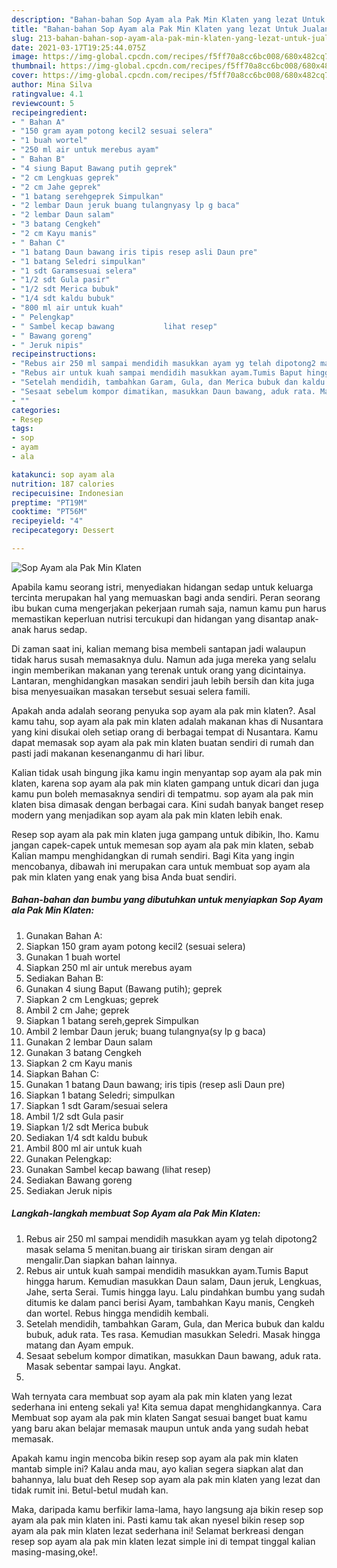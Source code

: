 ```yaml
---
description: "Bahan-bahan Sop Ayam ala Pak Min Klaten yang lezat Untuk Jualan"
title: "Bahan-bahan Sop Ayam ala Pak Min Klaten yang lezat Untuk Jualan"
slug: 213-bahan-bahan-sop-ayam-ala-pak-min-klaten-yang-lezat-untuk-jualan
date: 2021-03-17T19:25:44.075Z
image: https://img-global.cpcdn.com/recipes/f5ff70a8cc6bc008/680x482cq70/sop-ayam-ala-pak-min-klaten-foto-resep-utama.jpg
thumbnail: https://img-global.cpcdn.com/recipes/f5ff70a8cc6bc008/680x482cq70/sop-ayam-ala-pak-min-klaten-foto-resep-utama.jpg
cover: https://img-global.cpcdn.com/recipes/f5ff70a8cc6bc008/680x482cq70/sop-ayam-ala-pak-min-klaten-foto-resep-utama.jpg
author: Mina Silva
ratingvalue: 4.1
reviewcount: 5
recipeingredient:
- " Bahan A"
- "150 gram ayam potong kecil2 sesuai selera"
- "1 buah wortel"
- "250 ml air untuk merebus ayam"
- " Bahan B"
- "4 siung Baput Bawang putih geprek"
- "2 cm Lengkuas geprek"
- "2 cm Jahe geprek"
- "1 batang serehgeprek Simpulkan"
- "2 lembar Daun jeruk buang tulangnyasy lp g baca"
- "2 lembar Daun salam"
- "3 batang Cengkeh"
- "2 cm Kayu manis"
- " Bahan C"
- "1 batang Daun bawang iris tipis resep asli Daun pre"
- "1 batang Seledri simpulkan"
- "1 sdt Garamsesuai selera"
- "1/2 sdt Gula pasir"
- "1/2 sdt Merica bubuk"
- "1/4 sdt kaldu bubuk"
- "800 ml air untuk kuah"
- " Pelengkap"
- " Sambel kecap bawang           lihat resep"
- " Bawang goreng"
- " Jeruk nipis"
recipeinstructions:
- "Rebus air 250 ml sampai mendidih masukkan ayam yg telah dipotong2 masak selama 5 menitan.buang air tiriskan siram dengan air mengalir.Dan siapkan bahan lainnya."
- "Rebus air untuk kuah sampai mendidih masukkan ayam.Tumis Baput hingga harum. Kemudian masukkan Daun salam, Daun jeruk, Lengkuas, Jahe, serta Serai. Tumis hingga layu. Lalu pindahkan bumbu yang sudah ditumis ke dalam panci berisi Ayam, tambahkan Kayu manis, Cengkeh dan wortel. Rebus hingga mendidih kembali."
- "Setelah mendidih, tambahkan Garam, Gula, dan Merica bubuk dan kaldu bubuk, aduk rata. Tes rasa. Kemudian masukkan Seledri. Masak hingga matang dan Ayam empuk."
- "Sesaat sebelum kompor dimatikan, masukkan Daun bawang, aduk rata. Masak sebentar sampai layu. Angkat."
- ""
categories:
- Resep
tags:
- sop
- ayam
- ala

katakunci: sop ayam ala 
nutrition: 187 calories
recipecuisine: Indonesian
preptime: "PT19M"
cooktime: "PT56M"
recipeyield: "4"
recipecategory: Dessert

---
```



![Sop Ayam ala Pak Min Klaten](https://img-global.cpcdn.com/recipes/f5ff70a8cc6bc008/680x482cq70/sop-ayam-ala-pak-min-klaten-foto-resep-utama.jpg)

Apabila kamu seorang istri, menyediakan hidangan sedap untuk keluarga tercinta merupakan hal yang memuaskan bagi anda sendiri. Peran seorang ibu bukan cuma mengerjakan pekerjaan rumah saja, namun kamu pun harus memastikan keperluan nutrisi tercukupi dan hidangan yang disantap anak-anak harus sedap.

Di zaman  saat ini, kalian memang bisa membeli santapan jadi walaupun tidak harus susah memasaknya dulu. Namun ada juga mereka yang selalu ingin memberikan makanan yang terenak untuk orang yang dicintainya. Lantaran, menghidangkan masakan sendiri jauh lebih bersih dan kita juga bisa menyesuaikan masakan tersebut sesuai selera famili. 



Apakah anda adalah seorang penyuka sop ayam ala pak min klaten?. Asal kamu tahu, sop ayam ala pak min klaten adalah makanan khas di Nusantara yang kini disukai oleh setiap orang di berbagai tempat di Nusantara. Kamu dapat memasak sop ayam ala pak min klaten buatan sendiri di rumah dan pasti jadi makanan kesenanganmu di hari libur.

Kalian tidak usah bingung jika kamu ingin menyantap sop ayam ala pak min klaten, karena sop ayam ala pak min klaten gampang untuk dicari dan juga kamu pun boleh memasaknya sendiri di tempatmu. sop ayam ala pak min klaten bisa dimasak dengan berbagai cara. Kini sudah banyak banget resep modern yang menjadikan sop ayam ala pak min klaten lebih enak.

Resep sop ayam ala pak min klaten juga gampang untuk dibikin, lho. Kamu jangan capek-capek untuk memesan sop ayam ala pak min klaten, sebab Kalian mampu menghidangkan di rumah sendiri. Bagi Kita yang ingin mencobanya, dibawah ini merupakan cara untuk membuat sop ayam ala pak min klaten yang enak yang bisa Anda buat sendiri.

<!--inarticleads1-->

##### Bahan-bahan dan bumbu yang dibutuhkan untuk menyiapkan Sop Ayam ala Pak Min Klaten:

1. Gunakan  Bahan A:
1. Siapkan 150 gram ayam potong kecil2 (sesuai selera)
1. Gunakan 1 buah wortel
1. Siapkan 250 ml air untuk merebus ayam
1. Sediakan  Bahan B:
1. Gunakan 4 siung Baput (Bawang putih); geprek
1. Siapkan 2 cm Lengkuas; geprek
1. Ambil 2 cm Jahe; geprek
1. Siapkan 1 batang sereh,geprek Simpulkan
1. Ambil 2 lembar Daun jeruk; buang tulangnya(sy lp g baca)
1. Gunakan 2 lembar Daun salam
1. Gunakan 3 batang Cengkeh
1. Siapkan 2 cm Kayu manis
1. Siapkan  Bahan C:
1. Gunakan 1 batang Daun bawang; iris tipis (resep asli Daun pre)
1. Siapkan 1 batang Seledri; simpulkan
1. Siapkan 1 sdt Garam/sesuai selera
1. Ambil 1/2 sdt Gula pasir
1. Siapkan 1/2 sdt Merica bubuk
1. Sediakan 1/4 sdt kaldu bubuk
1. Ambil 800 ml air untuk kuah
1. Gunakan  Pelengkap:
1. Gunakan  Sambel kecap bawang           (lihat resep)
1. Sediakan  Bawang goreng
1. Sediakan  Jeruk nipis




<!--inarticleads2-->

##### Langkah-langkah membuat Sop Ayam ala Pak Min Klaten:

1. Rebus air 250 ml sampai mendidih masukkan ayam yg telah dipotong2 masak selama 5 menitan.buang air tiriskan siram dengan air mengalir.Dan siapkan bahan lainnya.
1. Rebus air untuk kuah sampai mendidih masukkan ayam.Tumis Baput hingga harum. Kemudian masukkan Daun salam, Daun jeruk, Lengkuas, Jahe, serta Serai. Tumis hingga layu. Lalu pindahkan bumbu yang sudah ditumis ke dalam panci berisi Ayam, tambahkan Kayu manis, Cengkeh dan wortel. Rebus hingga mendidih kembali.
1. Setelah mendidih, tambahkan Garam, Gula, dan Merica bubuk dan kaldu bubuk, aduk rata. Tes rasa. Kemudian masukkan Seledri. Masak hingga matang dan Ayam empuk.
1. Sesaat sebelum kompor dimatikan, masukkan Daun bawang, aduk rata. Masak sebentar sampai layu. Angkat.
1. 




Wah ternyata cara membuat sop ayam ala pak min klaten yang lezat sederhana ini enteng sekali ya! Kita semua dapat menghidangkannya. Cara Membuat sop ayam ala pak min klaten Sangat sesuai banget buat kamu yang baru akan belajar memasak maupun untuk anda yang sudah hebat memasak.

Apakah kamu ingin mencoba bikin resep sop ayam ala pak min klaten mantab simple ini? Kalau anda mau, ayo kalian segera siapkan alat dan bahannya, lalu buat deh Resep sop ayam ala pak min klaten yang lezat dan tidak rumit ini. Betul-betul mudah kan. 

Maka, daripada kamu berfikir lama-lama, hayo langsung aja bikin resep sop ayam ala pak min klaten ini. Pasti kamu tak akan nyesel bikin resep sop ayam ala pak min klaten lezat sederhana ini! Selamat berkreasi dengan resep sop ayam ala pak min klaten lezat simple ini di tempat tinggal kalian masing-masing,oke!.


